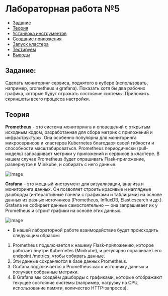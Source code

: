 # Лабораторная работа №5

- [Задание](#задание)
- [Теория](#теория)
- [Устанвока инструментов](#установка-инструментов)
- [Создание приложения](#создание-приложения)
- [Запуск кластера](#запуск-кластера)
- [Тестируем](#тестируем)
- [Выводы](#выводы)

## Задание: 

Сделать мониторинг сервиса, поднятого в кубере (использовать, например, prometheus и grafana). Показать хотя бы два рабочих графика, которые будут отражать состояние системы. Приложить скриншоты всего процесса настройки.


## Теория

**Prometheus** - это система мониторинга и оповещений с открытым исходным кодом, разработанная для сбора метрик с приложений и инфраструктуры.
Она особенно популярна для мониторинга микросервисов и кластеров Kubernetes благодаря своей гибкости и способности масштабироваться. Prometheus периодически (pull-модель) запрашивает метрики у приложений и сервисов в кластере. В нашем случае Prometheus будет опрашивать Flask-приложение, развернутое в Minikube, и собирать с него данные.

![image](https://github.com/user-attachments/assets/26d2a7e4-639b-4751-9f0d-043a211f45cd)

**Grafana** - это мощный инструмент для визуализации, анализа и мониторинга данных. Он позволяет строить красивые и наглядные дашборды (интерактивные панели с графиками и таблицами) на основе данных из разных источников (Prometheus, InfluxDB, Elasticsearch и др.). Grafana не собирает данные самостоятельно — она запрашивает их у Prometheus и строит графики на основе этих данных.

![image](https://github.com/user-attachments/assets/7641968a-2537-41b8-aa1e-785af3728255)

* В нашей лабораторной работе взаимодействие будет происходить следующим образом:
1. Prometheus подключается к нашему Flask-приложению, которое работает внутри Kubernetes (Minikube), и регулярно опрашивает его endpoint /metrics, чтобы собирать данные.
2. Эти данные сохраняются в базе данных Prometheus.
3. Grafana подключается к Prometheus как к источнику данных и получает собранные метрики.
4. В Grafana мы создаём дашборды с графиками, которые отображают текущее состояние системы (например, нагрузку на CPU, использование памяти, количество HTTP-запросов).
